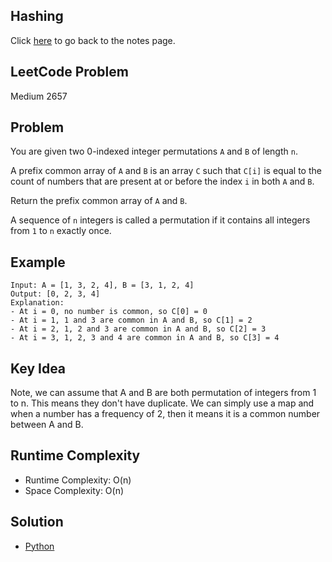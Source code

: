 ## Hashing
Click [here](../notes.md) to go back to the notes page.

## LeetCode Problem
Medium 2657

## Problem
You are given two 0-indexed integer permutations `A` and `B` of length `n`.

A prefix common array of `A` and `B` is an array `C` such that `C[i]` is equal to the count of numbers that are present at or before the index `i` in both `A` and `B`.

Return the prefix common array of `A` and `B`.

A sequence of `n` integers is called a permutation if it contains all integers from `1` to `n` exactly once.

## Example
```
Input: A = [1, 3, 2, 4], B = [3, 1, 2, 4]
Output: [0, 2, 3, 4]
Explanation:
- At i = 0, no number is common, so C[0] = 0
- At i = 1, 1 and 3 are common in A and B, so C[1] = 2
- At i = 2, 1, 2 and 3 are common in A and B, so C[2] = 3
- At i = 3, 1, 2, 3 and 4 are common in A and B, so C[3] = 4
```

## Key Idea
Note, we can assume that A and B are both permutation of integers from 1 to n. This means they don't have duplicate. We can simply use a map and when a number has a frequency of 2, then it means it is a common number between A and B.

## Runtime Complexity
- Runtime Complexity: O(n)
- Space Complexity: O(n)

## Solution
- [Python](./solution.py)
